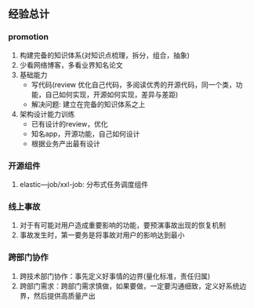## 经验总计

### promotion

1. 构建完备的知识体系(对知识点梳理，拆分，组合，抽象)
2. 少看网络博客，多看业界知名论文
3. 基础能力
	* 写代码(review 优化自己代码，多阅读优秀的开源代码，同一个类，功能，自己如何实现，开源如何实现，差异与差距)
	* 解决问题: 建立在完备的知识体系之上
4. 架构设计能力训练
	* 已有设计的review，优化
	* 知名app，开源功能，自己如何设计
	* 根据业务产出最有设计


### 开源组件

1. elastic—job/xxl-job: 分布式任务调度组件

### 线上事故

1. 对于有可能对用户造成重要影响的功能，要预演事故出现的恢复机制
2. 事故发生时，第一要务是将事故对用户的影响达到最小

### 跨部门协作

1. 跨技术部门协作：事先定义好事情的边界(量化标准，责任归属)
2. 跨部门需求：跨部门需求慎做，如果要做，一定要沟通细致，定义好系统边界，然后提供高质量产出
